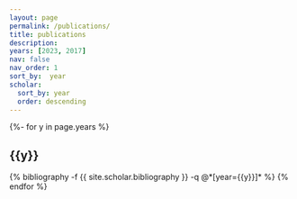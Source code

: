 ```yaml
---
layout: page
permalink: /publications/
title: publications
description:
years: [2023, 2017]
nav: false
nav_order: 1
sort_by:  year
scholar:
  sort_by: year
  order: descending
---
```

<!-- _pages/publications.md -->
<div class="publications">

{%- for y in page.years %}
  <h2 class="year">{{y}}</h2>
  {% bibliography -f {{ site.scholar.bibliography }} -q @*[year={{y}}]* %}
{% endfor %}

</div>
